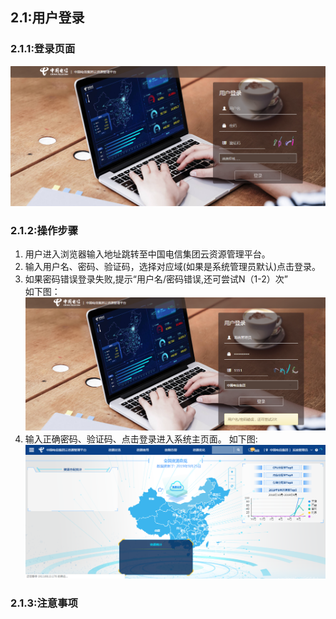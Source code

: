 ## 2.1:用户登录
### 2.1.1:登录页面

![](/assets/login.png)

### 2.1.2:操作步骤

1. 用户进入浏览器输入地址跳转至中国电信集团云资源管理平台。
2. 输入用户名、密码、验证码，选择对应域(如果是系统管理员默认)点击登录。
3. 如果密码错误登录失败,提示“用户名/密码错误,还可尝试N（1-2）次”   
如下图：
![](/assets/login-fail.png)
4. 输入正确密码、验证码、点击登录进入系统主页面。
如下图:
![](/assets/login-success.png)

### 2.1.3:注意事项






